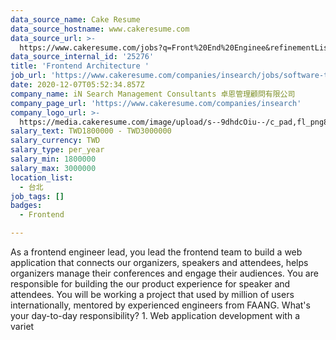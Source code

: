 ```yaml
---
data_source_name: Cake Resume
data_source_hostname: www.cakeresume.com
data_source_url: >-
  https://www.cakeresume.com/jobs?q=Front%20End%20Enginee&refinementList%5Blang_name%5D%5B0%5D=English&refinementList%5Bsalary_type%5D=per_year&range%5Bsalary_range%5D%5Bmin%5D=1000000
data_source_internal_id: '25276'
title: 'Frontend Architecture '
job_url: 'https://www.cakeresume.com/companies/insearch/jobs/software-team-lead'
date: 2020-12-07T05:52:34.857Z
company_name: iN Search Management Consultants 卓恩管理顧問有限公司
company_page_url: 'https://www.cakeresume.com/companies/insearch'
company_logo_url: >-
  https://media.cakeresume.com/image/upload/s--9dhdcOiu--/c_pad,fl_png8,h_200,w_200/v1610522688/ppnzb1veba43cha2rznf.png
salary_text: TWD1800000 - TWD3000000
salary_currency: TWD
salary_type: per_year
salary_min: 1800000
salary_max: 3000000
location_list:
  - 台北
job_tags: []
badges:
  - Frontend

---
```


As a frontend engineer lead, you lead the frontend team to build a web application that connects our organizers, speakers and attendees, helps organizers manage their conferences and engage their audiences. You are responsible for building the our product experience for speaker and attendees. You will be working a project that used by million of users internationally, mentored by experienced engineers from FAANG. What's your day-to-day responsibility? 1. Web application development with a variet